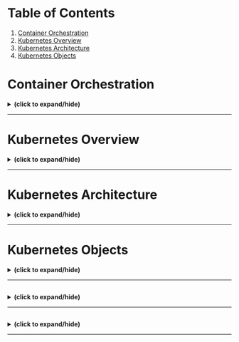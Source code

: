 # Table of Contents
1. [Container Orchestration](#overview)
2. [Kubernetes Overview](#kubernetes_overview)
3. [Kubernetes Architecture](#kubernetes_architecture)
4. [Kubernetes Objects](#kubernetes_objects)


<a id="overview"></a>
# Container Orchestration
<details close>
<summary><b>(click to expand/hide)</b></summary>
<!-- MarkdownTOC -->

## Introduction to Container Orchestration

- **Definition**: Automates the deployment, management, scaling, networking, and availability of container-based applications.
- **Necessity**: Essential for managing large-scale, dynamic environments by:
  - Simplifying complexity.
  - Automating deployments and scaling.
  - Enhancing speed and efficiency.
  - Integrating with CI/CD and DevOps practices.
  - Optimizing resource utilization.

## Features of Container Orchestration

- Automated provisioning and deployment.
- Secure networking between containers.
- Auto-scaling based on demand.
- Resource allocation and scheduling.
- Continuous monitoring with health checks.
- Rolling updates and rollbacks.
- Configuration via YAML or JSON files.

## Advantages

- **Increased Productivity**: Automates manual tasks, allowing teams to focus on development.
- **Faster Deployments**: Enables quick iterations and rapid deployment of containers.
- **Cost Reduction**: Optimizes resource usage, reducing operational costs.
- **Enhanced Security**: Isolates processes, improving application security.
- **Scalability**: Simplifies the scaling process through automation.
- **Robust Error Recovery**: Maintains high availability by auto-resolving issues.

## Popular Tools

- **Marathon**: A framework for Apache Mesos, specializing in scaling container infrastructure.
- **Nomad**: HashiCorp's cluster manager and scheduler, supporting diverse workloads.
- **Docker Swarm**: Native clustering for Docker, ideal for Docker-centric environments.
- **Kubernetes**: The industry standard, offering comprehensive management features. Maintained by the CNCF, it supports self-healing, service discovery, load balancing, and more.

## Conclusion

Container orchestration is indispensable for modern software environments, addressing challenges associated with running large-scale containerized applications. By leveraging tools like Kubernetes, Marathon, Nomad, or Docker Swarm, organizations can achieve faster deployments, efficient management, and seamless scaling, meeting business needs effectively and efficiently.

<!-- /MarkdownTOC -->
</details>

---

<a id="kubernetes_overview"></a>
# Kubernetes Overview 
<details close>
<summary><b>(click to expand/hide)</b></summary>
<!-- MarkdownTOC -->

## What is Kubernetes?

- **Description**: An open-source system for automating deployment, scaling, and management of containerized applications.
- **Origin**: Developed by Google, now maintained by the Cloud Native Computing Foundation.
- **Portability**: Works across clouds and on-premises environments.
- **Position**: Recognized as the standard solution for container orchestration.

## What Kubernetes is NOT

- A traditional, all-inclusive PaaS (Platform as a Service).
- Does NOT provide CI/CD pipelines, dictate specific logging/monitoring solutions, or offer built-in middleware or databases.

## Core Concepts

- **Pods**: Smallest deployable units of computing that can be created and managed in Kubernetes.
- **Services**: Policies to expose applications running on a set of Pods as network services.
- **Storage**: Options for both temporary and persistent data storage.
- **Configuration**: Resources for configuring Pods.
- **Security**: Measures for ensuring Pod and API access security.
- **Policies and Scheduling**: Rules and methods for resource allocation and management.

## Key Capabilities

- **Automated Rollouts/Rollbacks**: Monitoring application health and undoing changes if necessary.
- **Storage Orchestration**: Automatic mounting of storage systems.
- **Horizontal Scaling**: Adjusting application resources based on utilization metrics.
- **Automated Bin Packing**: Efficient container placement based on resource requirements.
- **Secret and Configuration Management**: Secure handling of sensitive information.
- **Networking**: Assigning IPv4/IPv6 addresses to Pods and Services.
- **Batch Execution and Self-Healing**: Managing batch and CI workloads; auto-recovery of containers.
- **Service Discovery and Load Balancing**: Traffic distribution for performance and availability.
- **Extensibility**: Enhancing cluster features without altering the source code.

## Ecosystem

- **Services**: Requires additional tools for complete application deployment (e.g., container image building, storage, logging/monitoring, CI/CD capabilities).
- **Partners/Providers**: Extensive support network including major cloud providers (IBM, Google, AWS), open-source frameworks (Red Hat, VMWare, Docker), management tools, and more.
- **Specialized Providers**: Includes dedicated options for monitoring/logging, security, and load balancing services.

## Conclusion

Kubernetes stands out as a comprehensive container orchestration platform, facilitating efficient deployment and management of containerized applications. With a versatile feature set and a robust ecosystem, it supports a diverse range of workloads, promoting scalability, resilience, and efficiency in modern IT environments.

<!-- /MarkdownTOC -->
</details>

---

<a id="kubernetes_architecture"></a>
# Kubernetes Architecture 
<details close>
<summary><b>(click to expand/hide)</b></summary>
<!-- MarkdownTOC -->

## Overview

Kubernetes is a robust system for managing containerized applications across a cluster of nodes. It automates the deployment, scaling, and operations of application containers.

## Cluster Architecture

### 1. Kubernetes Cluster
- A set of nodes that run containerized applications.
- Consists of one master node (the control plane) and several worker nodes.

### 2. Control Plane
- Maintains the desired state of the cluster.
- Key components:
    - **API Server (kube-apiserver)**: The front-end of the control plane that exposes the Kubernetes API, handling internal and external communication.
    - **etcd**: Reliable distributed data store that persistently stores the cluster configuration.
    - **Scheduler (kube-scheduler)**: Assigns work, i.e., pods, to nodes based on resource availability.
    - **Controller Manager (kube-controller-manager)**: Regulates the state of the cluster, ensuring the desired state matches the actual state.
    - **Cloud Controller Manager**: Interacts with underlying cloud providers, allowing cloud-specific interactions.

### 3. Worker Nodes
- Host the running applications (user workloads).
- Can be virtual or physical machines.
- Key components:
    - **Pods**: Smallest deployable units that contain one or more containers which share resources.
    - **Kubelet**: An agent that ensures the pods are running as expected.
    - **Container Runtime**: Software responsible for running containers (e.g., Docker, Podman, Cri-o).
    - **Kube-proxy**: Maintains network rules for communication to and from pods.

## Communication Flow

- All components communicate through the **Kubernetes API Server**, ensuring consistent state management.
- **Kubelet** and **kube-proxy** are node-level proxies that facilitate effective pod and service networking.

## Scalability and Reliability

- Kubernetes supports horizontal scalability, both at the application and cluster level.
- **etcd** provides high availability and reliability for data storage.
- **kube-apiserver** is designed for horizontal scaling; instances can be increased for load balancing.

## Pluggability

- Kubernetes supports various container runtimes through the Container Runtime Interface (CRI).
- The system is cloud-agnostic, with native support for major cloud providers through the **cloud-controller-manager**.

## Conclusion

Kubernetes is a comprehensive container orchestration platform that automates the deployment and scaling processes, designed for extensibility and compatibility with a range of container runtimes and cloud providers. Its architecture is built to ensure application resilience, scalability, and optimal resource utilization.

<!-- /MarkdownTOC -->
</details>

---

<a id="kubernetes_objects"></a>
# Kubernetes Objects
<details close>
<summary><b>(click to expand/hide)</b></summary>
<!-- MarkdownTOC -->

## Kubernetes Objects

- **Persistent entities** in Kubernetes.
- **Main Fields:**
  - *Object spec*: Desired state.
  - *Status*: Current state.
- **Examples:** Pods, Namespaces, ReplicaSets, Deployments.

## Namespaces

- Isolate resources within a cluster.
- Examples: `kube-system`, `default`.
- Scopes names of resources.

## Pods

- Basic execution unit in Kubernetes, representing an app instance.
- Consist of one or more containers.

## ReplicaSets

- Ensures a specified number of pod replicas are running at any time.
- Not recommended to be created directly.

## Deployments

- Manages ReplicaSets and provides advanced features.
- Suitable for stateless applications.

## Services

- Logical set of Pods, providing network policies.
- Acts as a load balancer.
- Types:
  - *ClusterIP*: Internal-only access.
  - *NodePort*: Exposes service at each node's IP.
  - *LoadBalancer*: External access via cloud provider's load balancer.
  - *ExternalName*: Maps service to a DNS name.

## Ingress

- Manages external access to services.
- Utilizes HTTP/HTTPS routes.

## DaemonSets

- Ensures every node runs a copy of a specific Pod.

## StatefulSets

- Used for stateful applications.
- Manages deployment and scaling.

## Jobs & CronJobs

- Executes tasks as Pods to completion.
- CronJobs schedule Jobs periodically.

## Summary

- **Services** handle network policies for Pods.
- **Ingress** controls external access.
- **Workloads** are managed by various objects like Deployments, StatefulSets, and Jobs.
- **DaemonSets** ensure pod copies exist on nodes.
- **Namespaces** provide isolation.

<!-- /MarkdownTOC -->
</details>

---

<a id="binary"></a>
## 
<details close>
<summary><b>(click to expand/hide)</b></summary>
<!-- MarkdownTOC -->



<!-- /MarkdownTOC -->
</details>

---

<a id="binary"></a>
## 
<details close>
<summary><b>(click to expand/hide)</b></summary>
<!-- MarkdownTOC -->



<!-- /MarkdownTOC -->
</details>

---
